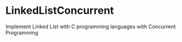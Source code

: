 # LinkedListConcurrent
Implement Linked List with C programming languages with Concurrent Programming
